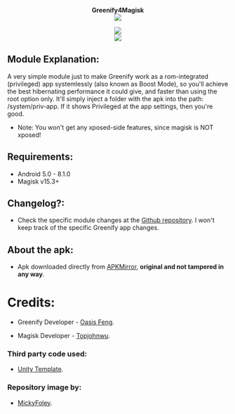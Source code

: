 <p align="center">
<b> Greenify4Magisk </b><br>
  <img src="http://i.imgur.com/RTIZiTb.png">
</p>

<p align="center">
 <a href="https://forum.xda-developers.com/apps/magisk/module-greenify4magisk-t3606277"><img src="https://img.shields.io/badge/XDA-Thread-yellow.svg?longCache=true&style=flat-square"></a><br /><a href="https://t.me/Greenify4Magisk"><img src="https://img.shields.io/badge/Telegram-Channel-blue.svg?longCache=true&style=flat-square"></a>
</p>

## Module Explanation:
A very simple module just to make Greenify work as a rom-integrated (privileged) app systemlessly (also known as Boost Mode), so you'll achieve the best hibernating performance it could give, and faster than using the root option only. It'll simply inject a folder with the apk into the path: /system/priv-app. If it shows Privileged at the app settings, then you're good.

* Note: You won't get any xposed-side features, since magisk is NOT xposed!

## Requirements:
- Android 5.0 - 8.1.0
- Magisk v15.3+

## Changelog?:
* Check the specific module changes at the [Github repository](https://github.com/Magisk-Modules-Repo/Greenify4Magisk "Module Github repository"). I won't keep track of the specific Greenify app changes.

## About the apk:
* Apk downloaded directly from [APKMirror](http://www.apkmirror.com/apk/oasis-feng/greenify/ "Greenify's APKMirror page"), **original and not tampered in any way**.

# Credits:
* Greenify Developer - [Oasis Feng](https://play.google.com/store/apps/details?id=com.oasisfeng.greenify "Greenify's Play Store page").

* Magisk Developer - [Topjohnwu](https://forum.xda-developers.com/apps/magisk/official-magisk-v7-universal-systemless-t3473445 "Magisk official XDA thread").

### Third party code used:
* [Unity Template](https://github.com/Zackptg5/Unity "Template's repository").

### Repository image by:
* [MickyFoley](https://forum.xda-developers.com/member.php?u=4549254 "Author's XDA profile").

